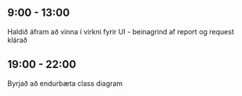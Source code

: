 ## 9:00 - 13:00
Haldið áfram að vinna í virkni fyrir UI - beinagrind af report og request klárað

## 19:00 - 22:00
Byrjað að endurbæta class diagram
